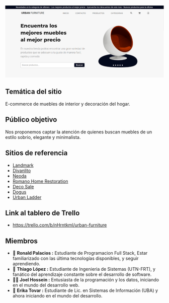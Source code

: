 ![plot](/imgReadme/Imagen.jpg)
## Temática del sitio

E-commerce de muebles de interior y decoración del hogar.

## Público objetivo

Nos proponemos captar la atención de quienes buscan muebles de un estilo sobrio, elegante y minimalista.

## Sitios de referencia

- [Landmark](https://www.landmark.com.ar)
- [Divanlito](https://www.divanlito.com)
- [Neoda](https://www.neoda.com)
- [Romano Home Restoration](https://romanohomerestoration.com/)
- [Deco Sale](https://decosale.com.ar/)
- [Dogus](https://en.dogusegitim.com/)
- [Urban Ladder](https://www.urbanladder.com/)

## Link al tablero de Trello

- https://trello.com/b/nHrntkml/urban-furniture

## Miembros

- :dragon: **Ronald Palacios :** Estudiante de Programacion Full Stack, Estar familiarizado con las última tecnologías disponibles, y seguir aprendiendo.
- :turtle: **Thiago López :** Estudiante de Ingenieria de Sistemas (UTN-FRT), y fanático del aprendizaje constante sobre el desarrollo de software.
- :office_worker: **Joel Hossein :** Entusiasta de la programación y los datos, iniciando en el mundo del desarrollo web.
- :eyes: **Erika Tovar :** Estudiante de Lic. en Sistemas de Información (UBA) y ahora iniciando en el mundo del desarrollo.
